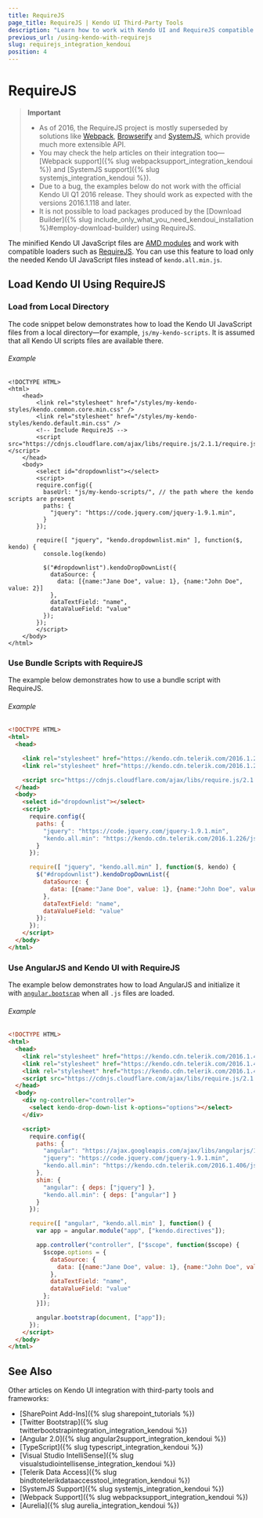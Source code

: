 ```yaml
---
title: RequireJS
page_title: RequireJS | Kendo UI Third-Party Tools
description: "Learn how to work with Kendo UI and RequireJS compatible loader."
previous_url: /using-kendo-with-requirejs
slug: requirejs_integration_kendoui
position: 4
---
```


# RequireJS

>**Important**
> * As of 2016, the RequireJS project is mostly superseded by solutions like [Webpack](http://webpack.github.io/), [Browserify](http://browserify.org/) and [SystemJS](https://github.com/systemjs/systemjs), which provide much more extensible API.
> * You may check the help articles on their integration too&mdash;[Webpack support]({% slug webpacksupport_integration_kendoui %}) and [SystemJS support]({% slug systemjs_integration_kendoui %}).
> * Due to a bug, the examples below do not work with the official Kendo UI Q1 2016 release. They should work as expected with the versions 2016.1.118 and later.
> * It is not possible to load packages produced by the [Download Builder]({% slug include_only_what_you_need_kendoui_installation %}#employ-download-builder) using RequireJS.

The minified Kendo UI JavaScript files are [AMD modules](https://en.wikipedia.org/wiki/Asynchronous_module_definition) and work with compatible loaders such as [RequireJS](http://requirejs.org/). You can use this feature to load only the needed Kendo UI JavaScript files instead of `kendo.all.min.js`.

## Load Kendo UI Using RequireJS

### Load from Local Directory

The code snippet below demonstrates how to load the Kendo UI JavaScript files from a local directory&mdash;for example, `js/my-kendo-scripts`. It is assumed that all Kendo UI scripts files are available there.

###### Example

```pseudo
<!DOCTYPE HTML>
<html>
    <head>
        <link rel="stylesheet" href="/styles/my-kendo-styles/kendo.common.core.min.css" />
        <link rel="stylesheet" href="/styles/my-kendo-styles/kendo.default.min.css" />
        <!-- Include RequireJS -->
        <script src="https://cdnjs.cloudflare.com/ajax/libs/require.js/2.1.1/require.js"></script>
    </head>
    <body>
        <select id="dropdownlist"></select>
        <script>
        require.config({
          baseUrl: "js/my-kendo-scripts/", // the path where the kendo scripts are present
          paths: {
            "jquery": "https://code.jquery.com/jquery-1.9.1.min",
          }
        });

        require([ "jquery", "kendo.dropdownlist.min" ], function($, kendo) {
          console.log(kendo)

          $("#dropdownlist").kendoDropDownList({
            dataSource: {
              data: [{name:"Jane Doe", value: 1}, {name:"John Doe", value: 2}]
            },
            dataTextField: "name",
            dataValueField: "value"
          });
        });
        </script>
    </body>
</html>
```

### Use Bundle Scripts with RequireJS

The example below demonstrates how to use a bundle script with RequireJS.

###### Example

```html
<!DOCTYPE HTML>
<html>
  <head>

    <link rel="stylesheet" href="https://kendo.cdn.telerik.com/2016.1.226/styles/kendo.common.min.css">
    <link rel="stylesheet" href="https://kendo.cdn.telerik.com/2016.1.226/styles/kendo.default.min.css">

    <script src="https://cdnjs.cloudflare.com/ajax/libs/require.js/2.1.1/require.js"></script>
  </head>
  <body>
    <select id="dropdownlist"></select>
    <script>
      require.config({
        paths: {
          "jquery": "https://code.jquery.com/jquery-1.9.1.min",
          "kendo.all.min": "https://kendo.cdn.telerik.com/2016.1.226/js/kendo.all.min"
        }
      });

      require([ "jquery", "kendo.all.min" ], function($, kendo) {
        $("#dropdownlist").kendoDropDownList({
          dataSource: {
            data: [{name:"Jane Doe", value: 1}, {name:"John Doe", value: 2}]
          },
          dataTextField: "name",
          dataValueField: "value"
        });
      });
    </script>
  </body>
</html>
```

### Use AngularJS and Kendo UI with RequireJS

The example below demonstrates how to load AngularJS and initialize it with [`angular.bootsrap`](https://docs.angularjs.org/api/ng/function/angular.bootstrap) when all `.js` files are loaded.

###### Example

```html
<!DOCTYPE HTML>
<html>
  <head>
    <link rel="stylesheet" href="https://kendo.cdn.telerik.com/2016.1.406/styles/kendo.common.min.css">
    <link rel="stylesheet" href="https://kendo.cdn.telerik.com/2016.1.406/styles/kendo.rtl.min.css">
    <link rel="stylesheet" href="https://kendo.cdn.telerik.com/2016.1.406/styles/kendo.default.min.css">
    <script src="https://cdnjs.cloudflare.com/ajax/libs/require.js/2.1.1/require.js"></script>
  </head>
  <body>
    <div ng-controller="controller">
      <select kendo-drop-down-list k-options="options"></select>
    </div>

    <script>
      require.config({
        paths: {
          "angular": "https://ajax.googleapis.com/ajax/libs/angularjs/1.3.12/angular.min",
          "jquery": "https://code.jquery.com/jquery-1.9.1.min",
          "kendo.all.min": "https://kendo.cdn.telerik.com/2016.1.406/js/kendo.all.min"
        },
        shim: {
          "angular": { deps: ["jquery"] },
          "kendo.all.min": { deps: ["angular"] }
        }
      });

      require([ "angular", "kendo.all.min" ], function() {
        var app = angular.module("app", ["kendo.directives"]);

        app.controller("controller", ["$scope", function($scope) {
          $scope.options = {
            dataSource: {
              data: [{name:"Jane Doe", value: 1}, {name:"John Doe", value: 2}]
            },
            dataTextField: "name",
            dataValueField: "value"
          };
        }]);

        angular.bootstrap(document, ["app"]);
      });
    </script>
  </body>
</html>
```

## See Also

Other articles on Kendo UI integration with third-party tools and frameworks:

* [SharePoint Add-Ins]({% slug sharepoint_tutorials %})
* [Twitter Bootstrap]({% slug twitterbootstrapintegration_integration_kendoui %})
* [Angular 2.0]({% slug angular2support_integration_kendoui %})
* [TypeScript]({% slug typescript_integration_kendoui %})
* [Visual Studio IntelliSense]({% slug visualstudiointellisense_integration_kendoui %})
* [Telerik Data Access]({% slug bindtotelerikdataaccesstool_integration_kendoui %})
* [SystemJS Support]({% slug systemjs_integration_kendoui %})
* [Webpack Support]({% slug webpacksupport_integration_kendoui %})
* [Aurelia]({% slug aurelia_integration_kendoui %})
